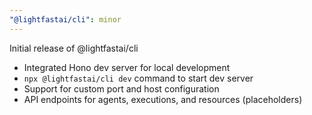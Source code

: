 ```yaml
---
"@lightfastai/cli": minor
---
```


Initial release of @lightfastai/cli

- Integrated Hono dev server for local development
- `npx @lightfastai/cli dev` command to start dev server
- Support for custom port and host configuration
- API endpoints for agents, executions, and resources (placeholders)